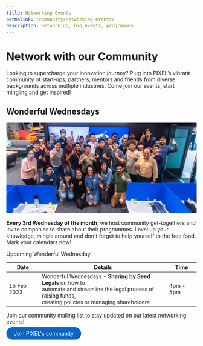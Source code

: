 ```yaml
---
title: Networking Events
permalink: /community/networking-events/
description: networking, big events, programmes
---
```

# Network with our Community

Looking to supercharge your innovation journey? Plug into PIXEL’s vibrant community of start-ups, partners, mentors and friends from diverse backgrounds across multiple industries. Come join our events, start mingling and get inspired!

## Wonderful Wednesdays
![](/images/Community/Wonderful-Wedenesday.jpg)

**Every 3rd Wednesday of the month**, we host community get-togethers and invite companies to share about their programmes. Level up your knowledge, mingle around and don't forget to help yourself to the free food. Mark your calendars now!

Upcoming Wonderful Wednesday: 

| Date | Details |Time 
| -------- | -------- | -------- |
| 15 Feb 2023   | Wonderful Wednesdays - **Sharing by Seed Legals** on how to <br>automate and streamline the legal process of raising funds, <br>creating policies or managing shareholders | 4pm - 5pm  |


Join our community mailing list to stay updated on our latest networking events! 

<a href="https://form.gov.sg/63e5bb1c46e5150012608ead" target="_blank" style="background-color: #0A66C2; color: white; text-decoration: none; border-radius: 100px; padding-left: 20px; padding-right: 20px; padding-top:8px; padding-bottom:8px"> Join PIXEL's community</a>